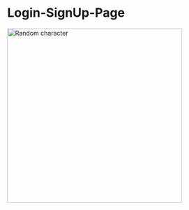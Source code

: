 # Login-SignUp-Page
 
 <img alt="Random character" width="400" src=" https://user-images.githubusercontent.com/65957472/230419497-8882fe0a-3d32-4937-848d-0164f42a3220.jpg" />
